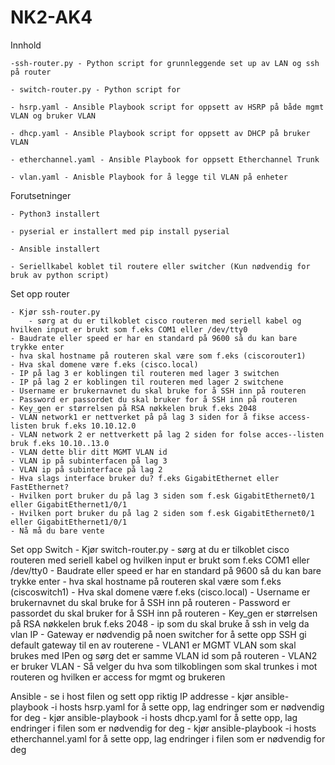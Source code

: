 # NK2-AK4
 
Innhold

    -ssh-router.py - Python script for grunnleggende set up av LAN og ssh på router

    - switch-router.py - Python script for

    - hsrp.yaml - Ansible Playbook script for oppsett av HSRP på både mgmt VLAN og bruker VLAN

    - dhcp.yaml - Ansible Playbook script for oppsett av DHCP på bruker VLAN

    - etherchannel.yaml - Ansible Playbook for oppsett Etherchannel Trunk

    - vlan.yaml - Anisble Playbook for å legge til VLAN på enheter

Forutsetninger

    - Python3 installert

    - pyserial er installert med pip install pyserial

    - Ansible installert

    - Seriellkabel koblet til routere eller switcher (Kun nødvendig for bruk av python script)

Set opp router

    - Kjør ssh-router.py 
        - sørg at du er tilkoblet cisco routeren med seriell kabel og hvilken input er brukt som f.eks COM1 eller /dev/tty0
    - Baudrate eller speed er har en standard på 9600 så du kan bare trykke enter
    - hva skal hostname på routeren skal være som f.eks (ciscorouter1)
    - Hva skal domene være f.eks (cisco.local)
    - IP på lag 3 er koblingen til routeren med lager 3 switchen
    - IP på lag 2 er koblingen til routeren med lager 2 switchene 
    - Username er brukernavnet du skal bruke for å SSH inn på routeren
    - Password er passordet du skal bruker for å SSH inn på routeren
    - Key_gen er størrelsen på RSA nøkkelen bruk f.eks 2048
    - VLAN network1 er nettverket på på lag 3 siden for å fikse access-listen bruk f.eks 10.10.12.0
    - VLAN network 2 er nettverkett på lag 2 siden for folse acces--listen bruk f.eks 10.10..13.0
    - VLAN dette blir ditt MGMT VLAN id
    - VLAN ip på subinterfacen på lag 3
    - VLAN ip på subinterface på lag 2
    - Hva slags interface bruker du? f.eks GigabitEthernet eller FastEthernet?
    - Hvilken port bruker du på lag 3 siden som f.esk GigabitEthernet0/1 eller GigabitEthernet1/0/1
    - Hvilken port bruker du på lag 2 siden som f.esk GigabitEthernet0/1 eller GigabitEthernet1/0/1
    - Nå må du bare vente

Set opp Switch
    - Kjør switch-router.py 
        - sørg at du er tilkoblet cisco routeren med seriell kabel og hvilken input er brukt som f.eks COM1 eller /dev/tty0 
    - Baudrate eller speed er har en standard på 9600 så du kan bare trykke enter
    - hva skal hostname på routeren skal være som f.eks (ciscoswitch1)
    - Hva skal domene være f.eks (cisco.local)
    - Username er brukernavnet du skal bruke for å SSH inn på routeren
    - Password er passordet du skal bruker for å SSH inn på routeren
    - Key_gen er størrelsen på RSA nøkkelen bruk f.eks 2048
    - ip som du skal bruke å ssh in velg da vlan IP
    - Gateway er nødvendig på noen switcher for å sette opp SSH gi default gateway til en av routerene
    - VLAN1 er MGMT VLAN som skal brukes med IPen og sørg det er samme VLAN id som på routeren
    - VLAN2 er bruker VLAN
    - Så velger du hva som tilkoblingen som skal trunkes i mot routeren og hvilken er access for mgmt og brukeren

Ansible
    - se i host filen og sett opp riktig IP addresse
    - kjør ansible-playbook -i hosts hsrp.yaml for å sette opp, lag endringer som er nødvendig for deg
    - kjør ansible-playbook -i hosts dhcp.yaml for å sette opp, lag endringer i filen som er nødvendig for deg
    - kjør ansible-playbook -i hosts etherchannel.yaml for å sette opp, lag endringer i filen som er nødvendig for deg